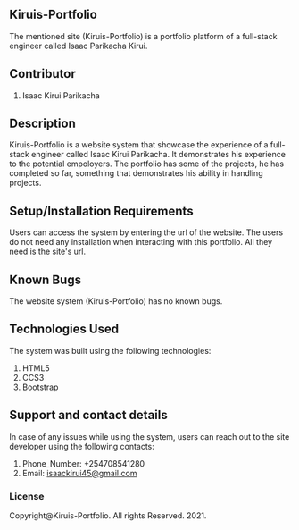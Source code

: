 ## Kiruis-Portfolio
The mentioned site (Kiruis-Portfolio) is a portfolio platform of a full-stack engineer called Isaac Parikacha Kirui.
## Contributor
1. Isaac Kirui Parikacha
## Description
Kiruis-Portfolio is a website system that showcase the experience of a full-stack engineer called Isaac Kirui Parikacha. It demonstrates his experience to the potential empoloyers. The portfolio has some of the projects, he has completed so far, something that demonstrates his ability in handling projects.
## Setup/Installation Requirements
Users can access the system by entering the url of the website. The users do not need any installation when interacting with this portfolio. All they need is the site's url.
## Known Bugs
The website system (Kiruis-Portfolio) has no known bugs.
## Technologies Used
The system was built using the following technologies:
1. HTML5
2. CCS3
3. Bootstrap
## Support and contact details
In case of any issues while using the system, users can reach out to the site developer using the following contacts:
1. Phone_Number: +254708541280
2. Email: isaackirui45@gmail.com
### License
Copyright@Kiruis-Portfolio. All rights Reserved. 2021.

  